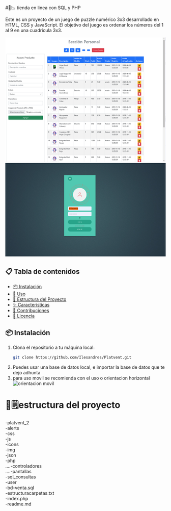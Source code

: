 #🛒📉 tienda en linea con SQL y PHP

Este es un proyecto de un juego de puzzle numérico 3x3 desarrollado en HTML, CSS y JavaScript. El objetivo del juego es ordenar los números del 1 al 9 en una cuadrícula 3x3.

![Tienda en linea SQl](https://github.com/Ilesandres/img_Proyects/blob/main/image.png)
![Login](https://github.com/Ilesandres/img_Proyects/blob/main/store-proyect.png)

## 📋 Tabla de contenidos

- [📦 Instalación](#-Instalación)
- [🚀 Uso](#uso)
- [📁 Estructura del Proyecto](#estructura-del-proyecto)
- [✨ Características](#características)
- [🤝 Contribuciones](#contribuciones)
- [📝 Licencia](https://github.com/Ilesandres)

## 📦 Instalación

1. Clona el repositorio a tu máquina local:
   ```bash
   git clone https://github.com/Ilesandres/Platvent.git

2. Puedes usar una base de datos local, e importar la base de datos que te dejo adhunta
3. para uso movil se recomienda con el uso o orientacion horizontal
      ![orientacion movil](https://github.com/Ilesandres/img_Proyects/blob/main/orientacionmovilHorizontal.jpg)


#  📝🗒estructura del proyecto

   -platvent_2 <br>
    -alerts <br>
    -css <br>
    -js<br>
    -icons <br>
    -img <br>
    -json <br>
    -php <br>
    ....-controladores <br>
    ....-pantallas <br>
    -sql_consultas<br>
    -user <br>
    -bd-venta.sql <br>
    -estructuracarpetas.txt <br>
    -index.php <br>
    -readme.md<br>